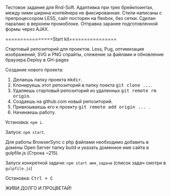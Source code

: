 Тестовое задание для Rnd-Soft.
Адаптивка при трех брейкпоинтах, между ними ширина контейнера не фиксированная.
Стили написаны с препроцессором LESS, сайт посторен на flexbox, без сетки.
Сделан паралакс в верхнем промоблоке.
Отправка заранее подготовленной формы через AJAX.

================Start kit================

Стартовый репозиторий для проектов.
Less, Pug, оптимизация изображений, SVG и PNG спрайты, слежение за файлами и обновление браузера
Deploy в GH-pages

Создание нового проекта:
1. Делаешь папку проекта <kbd>mkdir</kbd>.
2. Клонируешь этот репозиторий в папку поекта <kbd>git clone ...</kbd>.
3. Удаляешь стартовый репозиторий из удаленных <kbd>git remote rm origin</kbd>.
4. Создаешь на github.com новый репозиторий.
5. Привязываешь его к проекту <kbd>git remote add origin ... </kbd>.
6. Начинаешь работу.

Установка: `npm i`.

Запуск: `npm start`.

Для работы BrowserSync с php файлами необходимо добавить в домены Open Server папку build и указать доменное имя сайта в gulpfile.js (Строка ~215).

Запуск конкретной задачи: `npm start имя_задачи` (список задач смотри в `gulpfile.js`)

Остановка: <kbd>Ctrl + C</kbd>

ЖИВИ ДОЛГО И ПРОЦВЕТАЙ!
